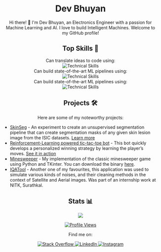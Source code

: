 <h1 align="center">
    Dev Bhuyan
</h1>




<p align="center">
    Hi there! 👋 I'm Dev Bhuyan, an Electronics Engineer with a passion for Machine Learning and AI. I love to build Intelligent Machines. Welcome to my GitHub profile!
</p>

<h2 align="center">Top Skills 🚀</h2>

<div align="center">
    Can translate ideas to code using: </br>
    <img src="https://skillicons.dev/icons?i=python,c,matlab,bash" alt="Technical Skills"/>
</div>

<div align="center">
    Can build state-of-the-art ML pipelines using: </br>
    <img src="https://skillicons.dev/icons?i=tensorflow,pytorch" alt="Technical Skills"/>
</div>

<div align="center">
    Can build state-of-the-art ML pipelines using: </br>
    <img src="https://skillicons.dev/icons?i=python,tensorflow,linux,c,matlab,pytorch,latex,photoshop" alt="Technical Skills"/>
</div>

<h2 align="center">Projects 🛠️</h2>

<p align="center">
    Here are some of my noteworthy projects:
</p>

- [SkinSeg](https://github.com/DevBhuyan/Unsup-Segmentation) - An experiment to create an unsupervised segmentation pipeline that can create segmentation masks of any given skin lesion image from the ISIC datasets. [Learn more](https://drive.google.com/file/d/176D-SWsVus7_6dfPSnIhaun2YDx_5Nv_/view)
- [Reinforcement-Learning powered tic-tac-toe bot](https://github.com/DevBhuyan/RL-bot-for-tictactoe) - This bot quickly develops a personalized winning strategy by learning the player’s moves. [See it in action](https://github.com/DevBhuyan/RL-bot-for-tictactoe)
- [Minesweeper](https://github.com/DevBhuyan/minesweeper) - My implementation of the classic minesweeper game using Python and TKinter. You can download the binary [here](https://github.com/DevBhuyan/minesweeper/blob/main/minesweeper.bin).
- [IQATool](https://github.com/DevBhuyan/IQATool) - Another one of my favourites, this application was used to simulate various kinds of noises, and their cleaning methods in the context of Satellite and Aerial images. Was part of an internship work at NITK, Surathkal.

<h2 align="center">Stats 📊</h2>

<div align="center">
  <a href="https://github.com/DevBhuyan">
    <img src="http://github-profile-summary-cards.vercel.app/api/cards/profile-details?username=DevBhuyan" />
  </a>
  
  </div> 

<p align="center">
    <a href="https://profile-counter.glitch.me/DevBhuyan/count.svg">
        <img src="https://profile-counter.glitch.me/DevBhuyan/count.svg" alt="Profile Views"/>
    </a>
</p>

<p align="center">
    Find me on: </br>
</p>
<p align="center">
    <a href="https://stackoverflow.com/users/12171892/dev-bhuyan">
        <img src="https://skillicons.dev/icons?i=stackoverflow" alt="Stack Overflow" />
    </a> 
    <a href="https://www.linkedin.com/in/dev-bhuyan">
        <img src="https://skillicons.dev/icons?i=linkedin" alt="LinkedIn" />
    </a> 
    <a href="https://www.instagram.com/dev_r_bhuyan/">
        <img src="https://skillicons.dev/icons?i=instagram" alt="Instagram" />
    </a>
</p>
